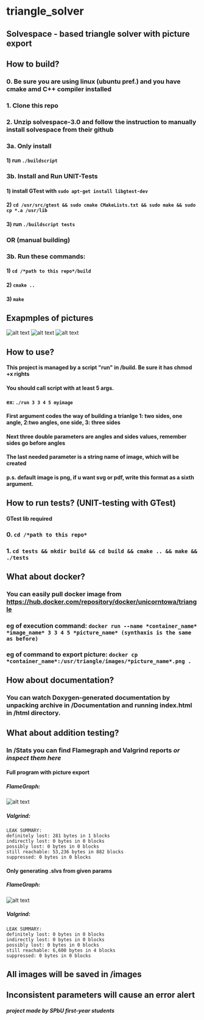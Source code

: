# triangle_solver
## Solvespace - based triangle solver with picture export

## How to build?
### 0. Be sure you are using linux (ubuntu pref.) and you have cmake amd C++ compiler installed
### 1. Clone this repo
### 2. Unzip solvespace-3.0 and follow the instruction to manually install solvespace from their github
### 3a. Only install
#### 1) run ```./buildscript```
### 3b. Install and Run UNIT-Tests
#### 1) install GTest with ```sudo apt-get install libgtest-dev```
#### 2) ```cd /usr/src/gtest && sudo cmake CMakeLists.txt && sudo make && sudo cp *.a /usr/lib```
#### 3) run ```./buildscript tests```
### OR (manual building)
### 3b. Run these commands:
#### 1) ```cd /*path to this repo*/build``` 
#### 2) ```cmake ..```
#### 3) ```make```

## Exapmples of pictures
![alt text](https://github.com/UnicornTowa/triangle_solver/blob/main/images/example.png?raw=true)
![alt text](https://github.com/UnicornTowa/triangle_solver/blob/main/images/example2.png?raw=true)
![alt text](https://github.com/UnicornTowa/triangle_solver/blob/main/images/example3.png?raw=true)

## How to use?
#### This project is managed by a script "run" in /build. Be sure it has chmod +x rights
#### You should call script with at least 5 args.
#### ex: ```./run 3 3 4 5 myimage```
#### First argument codes the way of building a trianlge 1: two sides, one angle, 2:two angles, one side, 3: three sides
#### Next three double parameters are angles and sides values, remember sides go before angles
#### The last needed parameter is a string name of image, which will be created
#### p.s. default image is png, if u want svg or pdf, write this format as a sixth argument.

## How to run tests? (UNIT-testing with GTest)
#### GTest lib required
### 0. ```cd /*path to this repo*```
### 1. ```cd tests && mkdir build && cd build && cmake .. && make && ./tests```

## What about docker?
### You can easily pull docker image from https://hub.docker.com/repository/docker/unicorntowa/triangle
### eg of execution command: ```docker run --name *container_name* *image_name* 3 3 4 5 *picture_name* (synthaxis is the same as before)```
### eg of command to export picture: ```docker cp *container_name*:/usr/triangle/images/*picture_name*.png .```

## How about documentation?
### You can watch Doxygen-generated documentation by unpacking archive in /Documentation and running index.html in /html directory.

## What about addition testing?
### In /Stats you can find Flamegraph and Valgrind reports *or inspect them here*
#### Full program with picture export
##### FlameGraph:
![alt text](https://github.com/UnicornTowa/triangle_solver/blob/main/Stats/triangle_long_flamegraph.svg?raw=true)
##### Valgrind:
```
LEAK SUMMARY:
definitely lost: 281 bytes in 1 blocks
indirectly lost: 0 bytes in 0 blocks
possibly lost: 0 bytes in 0 blocks
still reachable: 53,236 bytes in 882 blocks
suppressed: 0 bytes in 0 blocks
```
#### Only generating .slvs from given params
##### FlameGraph:
![alt text](https://github.com/UnicornTowa/triangle_solver/blob/main/Stats/triangle_short_flamegraph.svg?raw=true)
##### Valgrind:
```
LEAK SUMMARY:
definitely lost: 0 bytes in 0 blocks
indirectly lost: 0 bytes in 0 blocks
possibly lost: 0 bytes in 0 blocks
still reachable: 6,600 bytes in 4 blocks
suppressed: 0 bytes in 0 blocks
```

## All images will be saved in /images
## Inconsistent parameters will cause an error alert


##### *project made by SPbU first-year students*
